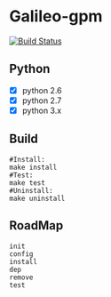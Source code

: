 # Galileo-gpm


[![Build Status](https://travis-ci.org/ColeChan/Galileo-gpm.svg?branch=dev)](https://travis-ci.org/ColeChan/Galileo-gpm)

## Python

* [x] python 2.6 
* [x] python 2.7 
* [x] python 3.x

## Build

    #Install:
    make install    
    #Test:
    make test
    #Uninstall:
    make uninstall
    
## RoadMap

    init
    config
    install
    dep
    remove
    test
    